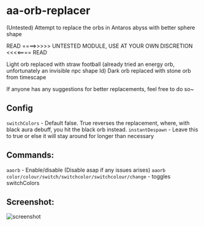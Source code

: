 # aa-orb-replacer
(Untested) Attempt to replace the orbs in Antaros abyss with better sphere shape

READ ====>>>>> UNTESTED MODULE, USE AT YOUR OWN DISCRETION <<<<==== READ

Light orb replaced with straw football (already tried an energy orb, unfortunately an invisible npc shape Id)
Dark orb replaced with stone orb from timescape

If anyone has any suggestions for better replacements, feel free to do so~

## Config
`switchColors` - Default false. True reverses the replacement, where, with black aura debuff, you hit the black orb instead.
`instantDespawn` - Leave this to true or else it will stay around for longer than necessary

## Commands:
`aaorb` - Enable/disable (Disable asap if any issues arises)
`aaorb color/colour/switch/switchcolor/switchcolour/change` -  toggles switchColors

## Screenshot:
![screenshot](https://imgur.com/Om620Vv)
